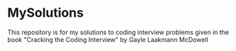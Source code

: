 # MySolutions
This repository is for my solutions to coding interview problems given in the book "Cracking the Coding Interview" by Gayle Laakmann McDowell
